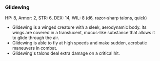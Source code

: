 ### Glidewing

HP: 8, Armor: 2, STR: 6, DEX: 14, WIL: 8 (d6, razor-sharp talons, quick)

- Glidewing is a winged creature with a sleek, aerodynamic body. Its wings are covered in a translucent, mucus-like substance that allows it to glide through the air.
- Glidewing is able to fly at high speeds and make sudden, acrobatic maneuvers in combat.
- Glidewing's talons deal extra damage on a critical hit.

